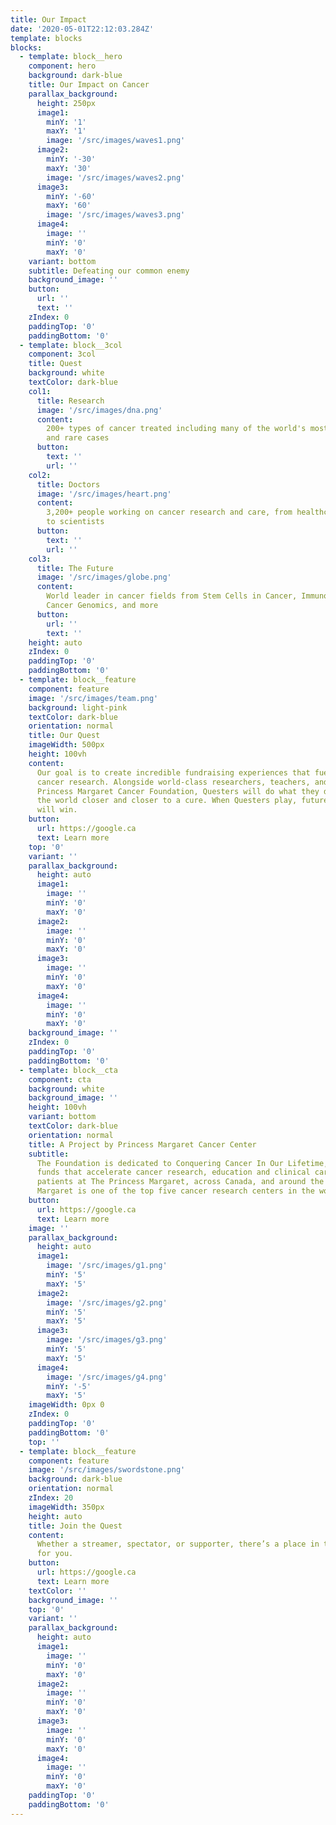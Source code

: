 ```yaml
---
title: Our Impact
date: '2020-05-01T22:12:03.284Z'
template: blocks
blocks:
  - template: block__hero
    component: hero
    background: dark-blue
    title: Our Impact on Cancer
    parallax_background:
      height: 250px
      image1:
        minY: '1'
        maxY: '1'
        image: '/src/images/waves1.png'
      image2:
        minY: '-30'
        maxY: '30'
        image: '/src/images/waves2.png'
      image3:
        minY: '-60'
        maxY: '60'
        image: '/src/images/waves3.png'
      image4:
        image: ''
        minY: '0'
        maxY: '0'
    variant: bottom
    subtitle: Defeating our common enemy
    background_image: ''
    button:
      url: ''
      text: ''
    zIndex: 0
    paddingTop: '0'
    paddingBottom: '0'
  - template: block__3col
    component: 3col
    title: Quest
    background: white
    textColor: dark-blue
    col1:
      title: Research
      image: '/src/images/dna.png'
      content:
        200+ types of cancer treated including many of the world's most complex
        and rare cases
      button:
        text: ''
        url: ''
    col2:
      title: Doctors
      image: '/src/images/heart.png'
      content:
        3,200+ people working on cancer research and care, from healthcare professionals
        to scientists
      button:
        text: ''
        url: ''
    col3:
      title: The Future
      image: '/src/images/globe.png'
      content:
        World leader in cancer fields from Stem Cells in Cancer, Immunotherapy,
        Cancer Genomics, and more
      button:
        url: ''
        text: ''
    height: auto
    zIndex: 0
    paddingTop: '0'
    paddingBottom: '0'
  - template: block__feature
    component: feature
    image: '/src/images/team.png'
    background: light-pink
    textColor: dark-blue
    orientation: normal
    title: Our Quest
    imageWidth: 500px
    height: 100vh
    content:
      Our goal is to create incredible fundraising experiences that fuel groundbreaking
      cancer research. Alongside world-class researchers, teachers, and caregivers at
      Princess Margaret Cancer Foundation, Questers will do what they do best to move
      the world closer and closer to a cure. When Questers play, future cancer patients
      will win.
    button:
      url: https://google.ca
      text: Learn more
    top: '0'
    variant: ''
    parallax_background:
      height: auto
      image1:
        image: ''
        minY: '0'
        maxY: '0'
      image2:
        image: ''
        minY: '0'
        maxY: '0'
      image3:
        image: ''
        minY: '0'
        maxY: '0'
      image4:
        image: ''
        minY: '0'
        maxY: '0'
    background_image: ''
    zIndex: 0
    paddingTop: '0'
    paddingBottom: '0'
  - template: block__cta
    component: cta
    background: white
    background_image: ''
    height: 100vh
    variant: bottom
    textColor: dark-blue
    orientation: normal
    title: A Project by Princess Margaret Cancer Center
    subtitle:
      The Foundation is dedicated to Conquering Cancer In Our Lifetime, raising
      funds that accelerate cancer research, education and clinical care benefitting
      patients at The Princess Margaret, across Canada, and around the world. The Princess
      Margaret is one of the top five cancer research centers in the world.
    button:
      url: https://google.ca
      text: Learn more
    image: ''
    parallax_background:
      height: auto
      image1:
        image: '/src/images/g1.png'
        minY: '5'
        maxY: '5'
      image2:
        image: '/src/images/g2.png'
        minY: '5'
        maxY: '5'
      image3:
        image: '/src/images/g3.png'
        minY: '5'
        maxY: '5'
      image4:
        image: '/src/images/g4.png'
        minY: '-5'
        maxY: '5'
    imageWidth: 0px 0
    zIndex: 0
    paddingTop: '0'
    paddingBottom: '0'
    top: ''
  - template: block__feature
    component: feature
    image: '/src/images/swordstone.png'
    background: dark-blue
    orientation: normal
    zIndex: 20
    imageWidth: 350px
    height: auto
    title: Join the Quest
    content:
      Whether a streamer, spectator, or supporter, there’s a place in this Quest
      for you.
    button:
      url: https://google.ca
      text: Learn more
    textColor: ''
    background_image: ''
    top: '0'
    variant: ''
    parallax_background:
      height: auto
      image1:
        image: ''
        minY: '0'
        maxY: '0'
      image2:
        image: ''
        minY: '0'
        maxY: '0'
      image3:
        image: ''
        minY: '0'
        maxY: '0'
      image4:
        image: ''
        minY: '0'
        maxY: '0'
    paddingTop: '0'
    paddingBottom: '0'
---
```

